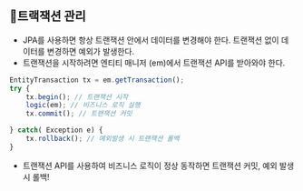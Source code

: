 ## 🚀트랙잭션 관리

- JPA를 사용하면 항상 트랜잭션 안에서 데이터를 변경해야 한다. 트랜잭션 없이 데이터를 변경하면 예외가 발생한다.
- 트랜잭션을 시작하려면 엔티티 매니저 (em)에서 트랜잭션 API를 받아와야 한다.

```jsx
EntityTransaction tx = em.getTransaction();
try {
	tx.begin(); // 트랜잭션 시작
	logic(em); // 비즈니스 로직 실행
	tx.commit(); // 트랜잭션 커밋

} catch( Exception e) {
	tx.rollback(); // 예외발생 시 트랜잭션 롤백
}
```

- 트랜잭션 API를 사용하여 비즈니스 로직이 정상 동작하면 트랜잭션 커밋, 예외 발생시 롤백!
